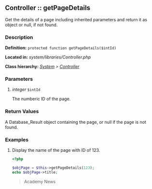 
Controller :: getPageDetails
-------------------------------------------

Get the details of a page including inherited parameters and return it as object or null, if not found.


### Description ###

**Definition:** `protected function getPageDetails($intId)`

**Located in:** *system/libraries/Controller.php*

**Class hierarchy:** *[System](../System.php) > [Controller](../Controller.php)*


### Parameters ###

1. *integer* `$intId`

	The numberic ID of the page.


### Return Values ###

A Database_Result object containing the page, or null if the page is not found.


### Examples ###

1. Display the name of the page with ID of 123.

	```php
	<?php

	$objPage = $this->getPageDetails(123);
	echo $objPage->title;
	```
	> Academy News

